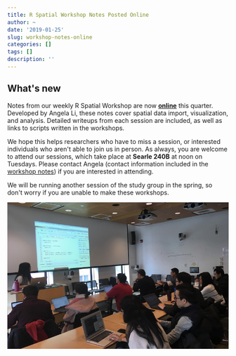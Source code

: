 ```yaml
---
title: R Spatial Workshop Notes Posted Online
author: ~
date: '2019-01-25'
slug: workshop-notes-online
categories: []
tags: []
description: ''
---
```


## What's new

Notes from our weekly R Spatial Workshop are now [**online**](https://spatialanalysis.github.io/workshop-notes/) this quarter. Developed by Angela Li, these notes cover spatial data import, visualization, and analysis. Detailed writeups from each session are included, as well as links to scripts written in the workshops.

We hope this helps researchers who have to miss a session, or interested individuals who aren't able to join us in person. As always, you are welcome to attend our sessions, which take place at **Searle 240B** at noon on Tuesdays. Please contact Angela (contact information included in the [workshop notes](https://spatialanalysis.github.io/workshop-notes/)) if you are interested in attending. 

We will be running another session of the study group in the spring, so don't worry if you are unable to make these workshops.

![Photo of R Spatial Study Group, Winter 2019](/post/2019-01-25-workshop-notes-online_files/r-spatial-study-group.jpg)
